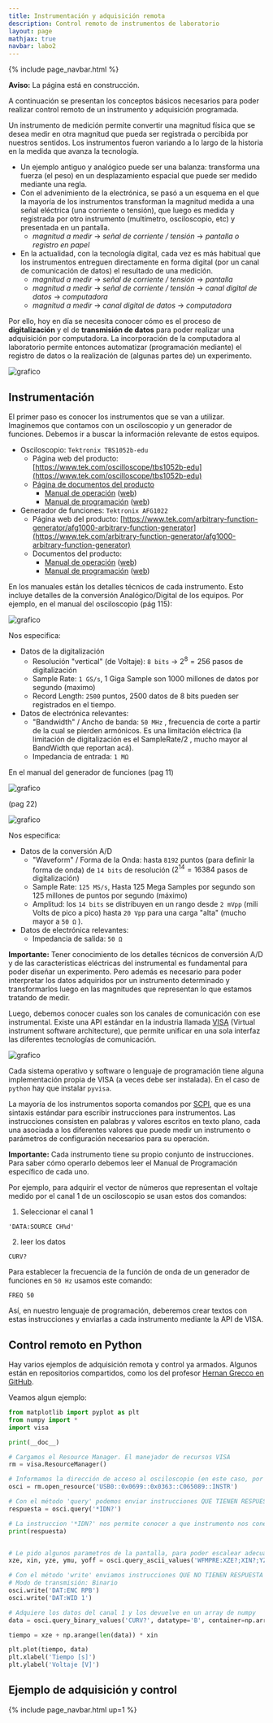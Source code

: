 ```yaml
---
title: Instrumentación y adquisición remota
description: Control remoto de instrumentos de laboratorio
layout: page
mathjax: true
navbar: labo2
---
```



{% include page_navbar.html %}

<div class="alert alert-danger" role="alert" >
  <strong>Aviso:</strong> La página está en construcción.
</div>

A continuación se presentan los conceptos básicos necesarios para poder
realizar control remoto de un instrumento y adquisición programada.


Un instrumento de medición permite convertir una magnitud física que se desea medir
en otra magnitud que pueda ser registrada o percibida por nuestros sentidos.
Los instrumentos fueron variando a lo largo de la historia en la medida que avanza
la tecnología.

  - Un ejemplo antiguo y analógico puede ser una balanza: transforma una fuerza (el peso)
    en un desplazamiento espacial que puede ser medido mediante una regla.
  - Con el advenimiento de la electrónica, se pasó a un esquema en el que la mayoría de los
    instrumentos transforman la magnitud medida a una señal eléctrica (una corriente o tensión), que luego es medida y registrada por otro instrumento (multímetro, osciloscopio, etc) y
    presentada en un pantalla.
    - _magnitud a medir_ → _señal de corriente / tensión_ → _pantalla o registro en papel_
  - En la actualidad, con la tecnología digital, cada vez es más habitual que los instrumentos
    entreguen directamente en forma digital (por un canal de comunicación de datos)
    el resultado de una medición.
    - _magnitud a medir_ → _señal de corriente / tensión_ → _pantalla_
    - _magnitud a medir_ → _señal de corriente / tensión_ → _canal digital de datos_ → _computadora_
    - _magnitud a medir_ → _canal digital de datos_ → _computadora_

Por ello, hoy en día se necesita conocer cómo es el proceso de **digitalización** y
el de **transmisión de datos** para poder realizar una adquisición por computadora.
La incorporación de la computadora al laboratorio permite entonces automatizar
(programación mediante) el registro de datos o la realización de (algunas partes de) un experimento.

![grafico](digitalizacion.png "digitalizacion")


## Instrumentación

El primer paso es conocer los instrumentos que se van a utilizar.
Imaginemos que contamos con un osciloscopio y un generador de funciones.
Debemos ir a buscar la información relevante de estos equipos.

  - Osciloscopio: `Tektronix TBS1052b-edu`
    - Página web del producto: [https://www.tek.com/oscilloscope/tbs1052b-edu](https://www.tek.com/oscilloscope/tbs1052b-edu)
    - [Página de documentos del producto](https://www.tek.com/product-support?model=TBS1052B-EDU)
      - [Manual de operación](TBS1000B-User-Manual-077088602-RevA.pdf) ([web](https://download.tek.com/manual/TBS1000B-User-Manual-077088602-RevA.pdf))
      - [Manual de programación](TBS1000-B-EDU-TDS2000-B-C-TDS1000-B-C-EDU-TDS200-TPS2000-Programmer_EN-US-RevA.pdf) ([web](https://download.tek.com/manual/TBS1000-B-EDU-TDS2000-B-C-TDS1000-B-C-EDU-TDS200-TPS2000-Programmer_EN-US-RevA.pdf))
  - Generador de funciones: `Tektronix AFG1022`
    - Página web del producto: [https://www.tek.com/arbitrary-function-generator/afg1000-arbitrary-function-generator](https://www.tek.com/arbitrary-function-generator/afg1000-arbitrary-function-generator)
    - Documentos del producto:
      - [Manual de operación](AFG1022-Quick-Start-User-Manual-EN.pdf) ([web](https://download.tek.com/manual/AFG1022-Quick-Start-User-Manual-EN.pdf))
      - [Manual de programación](AFG1000-Programmer-Manual-EN-077112901-RevA.pdf) ([web](https://download.tek.com/manual/AFG1000-Programmer-Manual-EN-077112901(20160719)-RevA.pdf))

En los manuales están los detalles técnicos de cada instrumento. Esto incluye detalles de la conversión
Analógico/Digital de los equipos. Por ejemplo, en el manual del osciloscopio (pág 115):

![grafico](TBS1052b_manual.png "TBS1052b_manual")

Nos especifica:
  - Datos de la digitalización
    - Resolución "vertical" (de Voltaje): `8 bits` → $2^8 = 256$ pasos de digitalización
    - Sample Rate: `1 GS/s`, 1 Giga Sample son 1000 millones de datos por segundo (maximo)
    - Record Length: `2500` puntos, 2500 datos de 8 bits pueden ser registrados en el tiempo.
  - Datos de electrónica relevantes:
    - "Bandwidth" / Ancho de banda: `50 MHz` , frecuencia de corte a partir de la cual se pierden armónicos. Es una limitación eléctrica (la limitación de digitalización es el SampleRate/2 , mucho mayor al BandWidth que reportan acá).
    - Impedancia de entrada: `1 MΩ`

En el manual del generador de funciones (pag 11)

![grafico](AFG1022_manual_00.png "AFG1022_manual_00")

(pag 22)

![grafico](AFG1022_manual_01.png "AFG1022_manual_01")

Nos especifica:
  - Datos de la conversión A/D
    - "Waveform" / Forma de la Onda: hasta `8192` puntos (para definir la forma de onda) de `14 bits` de resolución ($2^14 = 16384$ pasos de digitalización)
    - Sample Rate: `125 MS/s`, Hasta 125 Mega Samples por segundo son 125 millones de puntos por segundo (máximo)
    - Amplitud: los `14 bits` se distribuyen en un rango desde `2 mVpp` (mili Volts de pico a pico) hasta `20 Vpp` para una carga "alta" (mucho mayor a `50 Ω` ).
  - Datos de electrónica relevantes:
    - Impedancia de salida: `50 Ω`

<div class="alert alert-info" role="alert" >
  <strong>Importante:</strong> Tener conocimiento de los detalles técnicos de
  conversión A/D y de las características eléctricas del instrumental es fundamental
  para poder diseñar un experimento. Pero además es necesario para poder interpretar
  los datos adquiridos por un instrumento determinado y transformarlos luego en
  las magnitudes que representan lo que estamos tratando de medir.
</div>

Luego, debemos conocer cuales son los canales de comunicación con ese instrumental.
Existe una API estándar en la industria llamada [VISA](https://en.wikipedia.org/wiki/Virtual_instrument_software_architecture)
(Virtual instrument software architecture), que permite unificar en una sola
interfaz las diferentes tecnologías de comunicación.

![grafico](visa.png "VISA")

Cada sistema operativo y software o lenguaje de programación tiene alguna
implementación propia de VISA (a veces debe ser instalada). En el caso de
`python` hay que instalar `pyvisa`.

La mayoría de los instrumentos soporta comandos por
[SCPI](https://en.wikipedia.org/wiki/Standard_Commands_for_Programmable_Instruments),
que es una sintaxis estándar para escribir instrucciones para instrumentos.
Las instrucciones consisten en palabras y valores escritos en texto plano, cada
una asociada a los diferentes valores que puede medir un instrumento o parámetros de
configuración necesarios para su operación.

<div class="alert alert-info" role="alert" >
  <strong>Importante:</strong> Cada instrumento tiene su propio conjunto de
  instrucciones. Para saber cómo operarlo debemos leer el Manual de Programación
  específico de cada uno.
</div>

Por ejemplo, para adquirir el vector de números que representan el voltaje medido por
el canal 1 de un osciloscopio se usan estos dos comandos:

  1. Seleccionar el canal 1

  `'DATA:SOURCE CH%d'`

  2. leer los datos

  `CURV?`

Para establecer la frecuencia de la función de onda de un generador de funciones
en `50 Hz` usamos este comando:

  `FREQ 50`

Así, en nuestro lenguaje de programación, deberemos crear textos con estas
instrucciones y enviarlas a cada instrumento mediante la API de VISA.

## Control remoto en Python

Hay varios ejemplos de adquisición remota y control ya armados.
Algunos están en repositorios compartidos, como los del profesor
[Hernan Grecco en GitHub](https://github.com/hgrecco/labosdf/tree/master/software/python/instrumentos).

Veamos algun ejemplo:

```python
from matplotlib import pyplot as plt
from numpy import *
import visa

print(__doc__)

# Cargamos el Resource Manager. El manejador de recursos VISA
rm = visa.ResourceManager()

# Informamos la dirección de acceso al osciloscopio (en este caso, por USB)
osci = rm.open_resource('USB0::0x0699::0x0363::C065089::INSTR')

# Con el método 'query' podemos enviar instrucciones QUE TIENEN RESPUESTA
respuesta = osci.query('*IDN?')

# La instruccion '*IDN?' nos permite conocer a que instrumento nos conectamos
print(respuesta)


# Le pido algunos parametros de la pantalla, para poder escalear adecuadamente
xze, xin, yze, ymu, yoff = osci.query_ascii_values('WFMPRE:XZE?;XIN?;YZE?;YMU?;YOFF?;', separator=';')

# Con el método 'write' enviamos instrucciones QUE NO TIENEN RESPUESTA
# Modo de transmisión: Binario
osci.write('DAT:ENC RPB')
osci.write('DAT:WID 1')

# Adquiere los datos del canal 1 y los devuelve en un array de numpy
data = osci.query_binary_values('CURV?', datatype='B', container=np.array)

tiempo = xze + np.arange(len(data)) * xin

plt.plot(tiempo, data)
plt.xlabel('Tiempo [s]')
plt.ylabel('Voltaje [V]')
```

## Ejemplo de adquisición y control



{% include page_navbar.html up=1 %}
